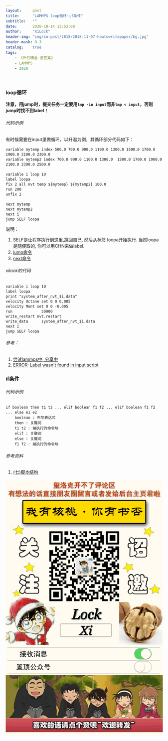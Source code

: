 ```yaml
---
layout:     post
title:      "LAMMPS loop循环·if条件"
subtitle:   ""
date:       2020-10-14 13:52:00
author:     "XiLock"
header-img: "img/in-post/2018/2018-11-07-howtowritepaper/bg.jpg"
header-mask: 0.3
catalog:    true
tags:
    - 《斤竹精舍·游艺集》
    - LAMMPS
    - 2020

---
```


### loop循环
**注意，用jump时，提交任务一定要用`lmp -in input`而非`lmp < input`，否则jump时找不到label！**

###### 代码示例
有时候需要在input里做循环，以升温为例，其循环部分代码如下：  
```
variable mytemp index 500.0 700.0 900.0 1100.0 1300.0 1500.0 1700.0 1900.0 2100.0 2300.0
variable mytemp2 index 700.0 900.0 1100.0 1300.0  1500.0 1700.0 1900.0 2100.0 2300.0 2500.0

variable i loop 10
label loopa
fix 2 all nvt temp ${mytemp} ${mytemp2} 100.0
run 200
unfix 2

next mytemp
next mytemp2
next i
jump SELF loopa
```

说明：  
1. SELF是让程序执行到这里,跳回自己, 然后从标签 loopa开始执行. 当然loopa是随便取的, 你可以用CHN来做label.
1. [jumo命令](http://www.52souji.net/lammps-command-jump.html)
1. [next命令](http://www.52souji.net/lammps-command-next.html)

###### xilock的代码
```
variable i loop 10
label loopa
print "system_after_nvt_$i.data"
velocity Octane set 0 0 0.005
velocity Mont set 0 0 -0.005
run             50000
write_restart nvt.restart
write_data      system_after_nvt_$i.data
next i
jump SELF loopa
```


###### 参考：
1. [尝试lammps中, 分享中](http://muchong.com/html/201707/2660917.html)
1. [ERROR: Label wasn't found in input script](https://lammps.sandia.gov/threads/msg50240.html)

### if条件
###### 代码示例
```
if boolean then t1 t2 ... elif boolean f1 f2 ... elif boolean f1 f2 ... else e1 e2
    boolean : 布尔表达式
    then : 关键词
    t1 t2 : 被执行的命令块
    elif : 关键词
    else : 关键词
    f1 f2 : 被执行的命令块
```
###### 参考资料
1. [(七)脚本结构](https://zhuanlan.zhihu.com/p/44389156)

![](/img/wc-tail.GIF)
